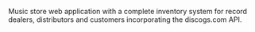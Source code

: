 Music store web application with a complete inventory system for record dealers, distributors and customers incorporating the discogs.com API. 
